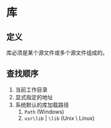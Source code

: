 # 库
## 定义
库必须是某个源文件或多个源文件组成的。
## 查找顺序
1. 当前工作目录
2. 显式指定的地址
3. 系统默认的库加载路径
   1. `Path` (Windows)
   2. `usr\lib` | `\lib` (Unix \ Linux)
